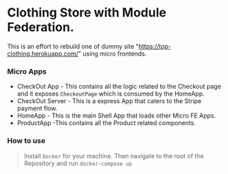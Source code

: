 # Clothing Store with Module Federation.
This is an effort to rebuild one of dummy site "https://top-clothing.herokuapp.com/" using micro frontends.

### Micro Apps
- CheckOut App - This contains all the logic related to the Checkout page and it exposes `CheckoutPage` which is consumed by the HomeApp.
- CheckOut Server - This is a express App that caters to the Stripe payment flow.
- HomeApp - This is the main Shell App that loads other Micro FE Apps.
- ProductApp -This contains all the Product related components.

### How to use
> Install `Docker` for your machine.
> Then navigate to the root of the Repository and run `docker-compose up`